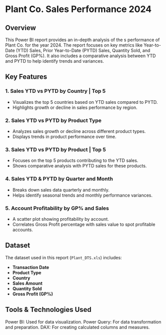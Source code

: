 # Plant Co. Sales Performance 2024

## Overview
This Power BI report provides an in-depth analysis of the s performance of Plant Co. for the year 2024. The report focuses on key metrics like Year-to-Date (YTD) Sales, Prior Year-to-Date (PYTD) Sales, Quantity Sold, and Gross Profit (GP%). It also includes a comparative analysis between YTD and PYTD to help identify trends and variances.

## Key Features
### 1. **Sales YTD vs PYTD by Country | Top 5**
   - Visualizes the top 5 countries based on YTD sales compared to PYTD.
   - Highlights growth or decline in sales performance by region.

### 2. **Sales YTD vs PYTD by Product Type**
   - Analyzes sales growth or decline across different product types.
   - Displays trends in product performance over time.

### 3. **Sales YTD vs PYTD by Product | Top 5**
   - Focuses on the top 5 products contributing to the YTD sales.
   - Shows comparative analysis with PYTD sales for these products.

### 4. **Sales YTD & PYTD by Quarter and Month**
   - Breaks down sales data quarterly and monthly.
   - Helps identify seasonal trends and monthly performance variances.

### 5. **Account Profitability by GP% and Sales**
   - A scatter plot showing profitability by account.
   - Correlates Gross Profit percentage with sales value to spot profitable accounts.

## Dataset
The dataset used in this report (`Plant_DTS.xls`) includes:
- **Transaction Date**
- **Product Type**
- **Country**
- **Sales Amount**
- **Quantity Sold**
- **Gross Profit (GP%)**

## Tools & Technologies Used
Power BI: Used for data visualization.
Power Query: For data transformation and preparation.
DAX: For creating calculated columns and measures.

